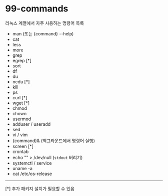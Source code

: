 # 99-commands

리눅스 계열에서 자주 사용하는 명령어 목록

- man (또는 {command} --help)
- cat
- less
- more
- grep
- egrep [*]
- sort
- df
- du
- ncdu [*]
- kill
- ps
- curl [*]
- wget [*]
- chmod
- chown
- usermod
- adduser / useradd
- sed
- vi / vim
- {command}& (백그라운드에서 명령어 실행)
- screen [*]
- crontab
- echo "" > /dev/null (`stdout` 버리기)
- systemctl / service
- uname -a
- cat /etc/os-release


---
[*] 추가 패키지 설치가 필요할 수 있음